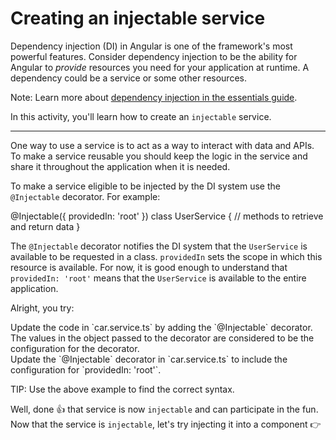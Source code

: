 # Creating an injectable service

Dependency injection (DI) in Angular is one of the framework's most powerful features. Consider dependency injection to be the ability for Angular to _provide_ resources you need for your application at runtime. A dependency could be a service or some other resources.

Note: Learn more about [dependency injection in the essentials guide](/essentials/dependency-injection).

In this activity, you'll learn how to create an `injectable` service.

<hr>

One way to use a service is to act as a way to interact with data and APIs. To make a service reusable you should keep the logic in the service and share it throughout the application when it is needed.

To make a service eligible to be injected by the DI system use the `@Injectable` decorator. For example:

<docs-code language="ts" highlight="[1, 2, 3]">
@Injectable({
  providedIn: 'root'
})
class UserService {
  // methods to retrieve and return data
}
</docs-code>

The `@Injectable` decorator notifies the DI system that the `UserService` is available to be requested in a class. `providedIn` sets the scope in which this resource is available. For now, it is good enough to understand that `providedIn: 'root'` means that the `UserService` is available to the entire application.

Alright, you try:

<docs-workflow>

<docs-step title="Add the `@Injectable` decorator">
Update the code in `car.service.ts` by adding the `@Injectable` decorator.
</docs-step>

<docs-step title="Configure the decorator">
The values in the object passed to the decorator are considered to be the configuration for the decorator.
<br>
Update the `@Injectable` decorator in `car.service.ts` to include the configuration for `providedIn: 'root'`.

TIP: Use the above example to find the correct syntax.

</docs-step>

</docs-workflow>

Well, done 👍 that service is now `injectable` and can participate in the fun. Now that the service is `injectable`, let's try injecting it into a component 👉
